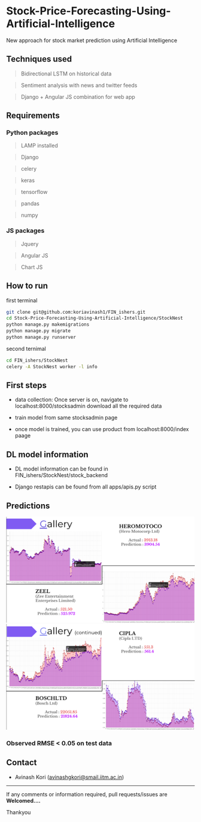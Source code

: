 # Stock-Price-Forecasting-Using-Artificial-Intelligence

New approach for stock market prediction using Artificial Intelligence

## Techniques used

> Bidirectional LSTM on historical data

> Sentiment analysis with news and twitter feeds

> Django + Angular JS combination for web app

## Requirements

### Python packages

> LAMP installed

> Django

> celery

> keras

> tensorflow

> pandas

> numpy

### JS packages

> Jquery

> Angular JS

> Chart JS

## How to run 

first terminal
``` bash
git clone git@github.com:koriavinash1/FIN_ishers.git
cd Stock-Price-Forecasting-Using-Artificial-Intelligence/StockNest
python manage.py makemigrations
python manage.py migrate
python manage.py runserver
```

second ternimal
```bash
cd FIN_ishers/StockNest
celery -A StockNest worker -l info
```

## First steps

+ data collection: Once server is on, navigate to localhost:8000/stocksadmin download all the required data

+ train model from same stocksadmin page

+ once model is trained, you can use product from localhost:8000/index paage

## DL model information

+ DL model information can be found in FIN_ishers/StockNest/stock_backend

+ Django restapis can be found from all apps/apis.py script

## Predictions

![temp1](./temp1.png)
![temp2](./temp2.png)

### Observed RMSE < 0.05 on test data



## Contact 

* Avinash Kori (avinashgkori@smail.iitm.ac.in)

<hr>

If any comments or information required, pull requests/issues are <strong>Welcomed....</strong> 

Thankyou
